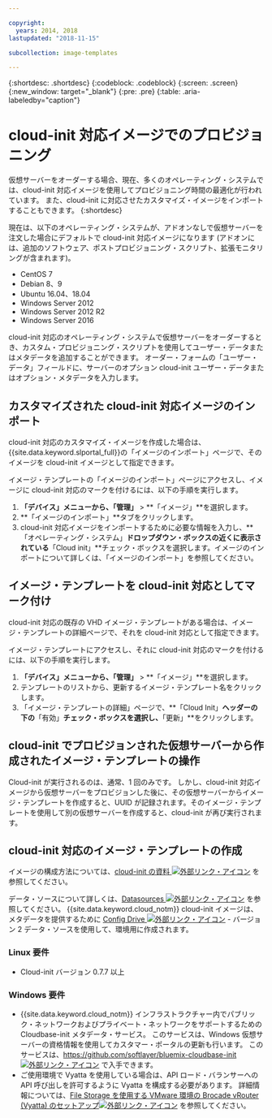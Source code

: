 ```yaml
---

copyright:
  years: 2014, 2018
lastupdated: "2018-11-15"

subcollection: image-templates

---
```


{:shortdesc: .shortdesc}
{:codeblock: .codeblock}
{:screen: .screen}
{:new_window: target="_blank"}
{:pre: .pre}
{:table: .aria-labeledby="caption"}


# cloud-init 対応イメージでのプロビジョニング

仮想サーバーをオーダーする場合、現在、多くのオペレーティング・システムでは、cloud-init 対応イメージを使用してプロビジョニング時間の最適化が行われています。 また、cloud-init に対応させたカスタマイズ・イメージをインポートすることもできます。
{:shortdesc}

現在は、以下のオペレーティング・システムが、アドオンなしで仮想サーバーを注文した場合にデフォルトで cloud-init 対応イメージになります (アドオンには、追加のソフトウェア、ポストプロビジョニング・スクリプト、拡張モニタリングが含まれます)。
* CentOS 7
* Debian 8、9
* Ubuntu 16.04、18.04
* Windows Server 2012
* Windows Server 2012 R2
* Windows Server 2016

cloud-init 対応のオペレーティング・システムで仮想サーバーをオーダーするとき、カスタム・プロビジョニング・スクリプトを使用してユーザー・データまたはメタデータを追加することができます。 オーダー・フォームの「ユーザー・データ」フィールドに、サーバーのオプション cloud-init ユーザー・データまたはオプション・メタデータを入力します。

## カスタマイズされた cloud-init 対応イメージのインポート

cloud-init 対応のカスタマイズ・イメージを作成した場合は、{{site.data.keyword.slportal_full}}の「イメージのインポート」ページで、そのイメージを cloud-init イメージとして指定できます。

イメージ・テンプレートの「イメージのインポート」ページにアクセスし、イメージに cloud-init 対応のマークを付けるには、以下の手順を実行します。
1. **「デバイス」**メニューから、**「管理」** > **「イメージ」**を選択します。
2. **「イメージのインポート」**タブをクリックします。
3. cloud-init 対応イメージをインポートするために必要な情報を入力し、**「オペレーティング・システム」**ドロップダウン・ボックスの近くに表示されている**「Cloud init」**チェック・ボックスを選択します。イメージのインポートについて詳しくは、「イメージのインポート」を参照してください。

## イメージ・テンプレートを cloud-init 対応としてマーク付け

cloud-init 対応の既存の VHD イメージ・テンプレートがある場合は、イメージ・テンプレートの詳細ページで、それを cloud-init 対応として指定できます。

イメージ・テンプレートにアクセスし、それに cloud-init 対応のマークを付けるには、以下の手順を実行します。
1. **「デバイス」**メニューから、**「管理」** > **「イメージ」**を選択します。
2. テンプレートのリストから、更新するイメージ・テンプレート名をクリックします。
3. 「イメージ・テンプレートの詳細」ページで、**「Cloud Init」**ヘッダーの下の**「有効」**チェック・ボックスを選択し、**「更新」**をクリックします。

## cloud-init でプロビジョンされた仮想サーバーから作成されたイメージ・テンプレートの操作

Cloud-init が実行されるのは、通常、1 回のみです。 しかし、cloud-init 対応イメージから仮想サーバーをプロビジョンした後に、その仮想サーバーからイメージ・テンプレートを作成すると、UUID が記録されます。そのイメージ・テンプレートを使用して別の仮想サーバーを作成すると、cloud-init が再び実行されます。

## cloud-init 対応のイメージ・テンプレートの作成

イメージの構成方法については、[cloud-init の資料 ![外部リンク・アイコン](../../icons/launch-glyph.svg "外部リンク・アイコン")](https://cloudinit.readthedocs.io/en/latest/) を参照してください。

データ・ソースについて詳しくは、[Datasources ![外部リンク・アイコン](../../icons/launch-glyph.svg "外部リンク・アイコン")](http://cloudinit.readthedocs.io/en/latest/topics/datasources.html) を参照してください。 {{site.data.keyword.cloud_notm}} cloud-init イメージは、メタデータを提供するために [Config Drive ![外部リンク・アイコン](../../icons/launch-glyph.svg "外部リンク・アイコン")](http://cloudinit.readthedocs.io/en/latest/topics/datasources/configdrive.html) - バージョン 2 データ・ソースを使用して、環境用に作成されます。

### Linux 要件
* Cloud-init バージョン 0.7.7 以上

### Windows 要件
* {{site.data.keyword.cloud_notm}} インフラストラクチャー内でパブリック・ネットワークおよびプライベート・ネットワークをサポートするための Cloudbase-init メタデータ・サービス。 このサービスは、Windows 仮想サーバーの資格情報を使用してカスタマー・ポータルの更新も行います。 このサービスは、[https://github.com/softlayer/bluemix-cloudbase-init ![外部リンク・アイコン](../../icons/launch-glyph.svg "外部リンク・アイコン")](https://github.com/softlayer/bluemix-cloudbase-init) で入手できます。
* ご使用環境で Vyatta を使用している場合は、API ロード・バランサーへの API 呼び出しを許可するように Vyatta を構成する必要があります。 詳細情報については、[File Storage を使用する VMware 環境の Brocade vRouter (Vyatta) のセットアップ![外部リンク・アイコン](../../icons/launch-glyph.svg "外部リンク・アイコン")](/docs/infrastructure/FileStorage?topic=FileStorage-configureVyatta#setting-up-brocade-vrouter-vyatta-for-vmware-environments-with-file-storage) を参照してください。
